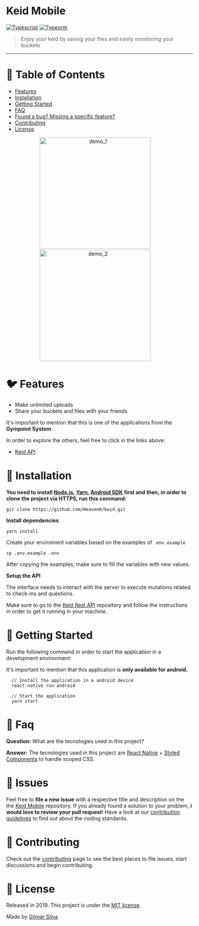 # Keid Mobile


[![Typescript](https://img.shields.io/badge/types-TypeScript-blue)](https://www.typescriptlang.org/)
[![Typeorm](https://img.shields.io/badge/typeorm-v0.2.24-orange)](https://typeorm.io/)

> Enjoy your keid by saving your files and easily monitoring your buckets

---

# :pushpin: Table of Contents

* [Features](#bird-features)
* [Installation](#construction_worker-installation)
* [Getting Started](#statue_of_liberty-getting-started)
* [FAQ](#postbox-faq)
* [Found a bug? Missing a specific feature?](#bug-issues)
* [Contributing](#construction-contributing)
* [License](#closed_book-license)

<p align="center">
  <img src="https://i.imgur.com/HmZaMmH.gif" alt="demo_1"  height="300" >&nbsp;&nbsp;&nbsp;&nbsp;&nbsp;&nbsp;
  <img src="https://i.imgur.com/SxuPFqg.gif" alt="demo_2" height="300">&nbsp;&nbsp;&nbsp;&nbsp;&nbsp;&nbsp;
</p>

# :bird: Features

* Make unlimited uploads
* Share your buckets and files with your friends

It's important to mention that this is one of the applications from the **Gympoint System**

In order to explore the others, feel free to click in the links above:
- [Keid API](https://github.com/HeavenH/keid-api)

# :construction_worker: Installation

**You need to install [Node.js](https://nodejs.org/en/download/), [Yarn](https://yarnpkg.com/), [Android SDK](https://medium.com/surabayadev/setting-up-react-native-android-without-android-studio-35a496e1dfa3) first and then, in order to clone the project via HTTPS, run this command:**

```git clone https://github.com/HeavenH/keid.git```

**Install dependencies**

```yarn install```

Create your enviroment variables based on the examples of ```.env.example```

```cp .env.example .env```

After copying the examples, make sure to fill the variables with new values.

**Setup the API**

The interface needs to interact with the server to execute mutations related to check-ins and questions.

Make sure to go to the [Keid Rest API](https://github.com/HeavenH/keid-api) repository and follow the instructions in order to get it running in your machine.

# :statue_of_liberty: Getting Started

Run the following command in order to start the application in a development environment:

It's important to mention that this application is **only available for android.**

```
  // Install the application in a android device
  react-native run-android

  // Start the application
  yarn start
```

# :postbox: Faq

**Question:** What are the tecnologies used in this project?

**Answer:** The tecnologies used in this project are [React Native](https://reactnative.dev/) + [Styled Components](https://styled-components.com/) to handle scoped CSS.

# :bug: Issues

Feel free to **file a new issue** with a respective title and description on the the [Keid Mobile](https://github.com/HeavenH/keid/issues) repository. If you already found a solution to your problem, **i would love to review your pull request**! Have a look at our [contribution guidelines](https://github.com/HeavenH/keid/blob/master/CONTRIBUTING.md) to find out about the coding standards.

# :construction: Contributing

Check out the [contributing](https://github.com/HeavenH/keid/blob/master/CONTRIBUTING.md) page to see the best places to file issues, start discussions and begin contributing.

# :closed_book: License

Released in 2019.
This project is under the [MIT license](https://github.com/HeavenH/keid/master/LICENSE).

Made by [Gilmar Silva](https://github.com/HeavenH)
